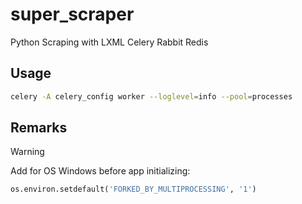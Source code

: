 # super_scraper
 Python Scraping with LXML Celery Rabbit Redis

 ## Usage

 ```bash
 celery -A celery_config worker --loglevel=info --pool=processes
 ```

 ## Remarks
 > [!WARNING]
 > Add for OS Windows before app initializing:
 ```python
 os.environ.setdefault('FORKED_BY_MULTIPROCESSING', '1')
 ```
